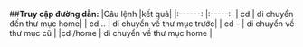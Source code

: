 ##**Truy cập đường dẫn:**
|Câu lệnh |kết quả| 
|:------: |:-----:|
|   cd    | di chuyển đến thư mục home|
|   cd .. | di chuyển về thư mục trước|
|   cd -  | di chuyển về thư mục cũ   |
|cd /home | di chuyển về thư mục home |


<!--stackedit_data:
eyJoaXN0b3J5IjpbMjQwMDk4NDYxLDI5OTEwMjgxMywxMTY3NT
U1MTQ3LC0xMzU3NDU3NTkzLC0xNDAwNDcxNTddfQ==
-->